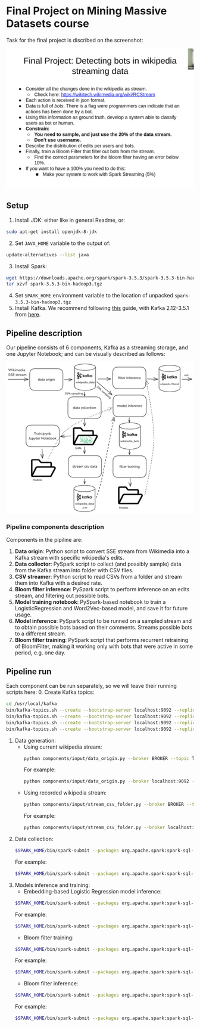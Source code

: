 # Final Project on Mining Massive Datasets course

Task for the final project is discribed on the screenshot:

![Task description](./assets/task.jpg)

## Setup
1. Install JDK: either like in general Readme, or:
```bash
sudo apt-get install openjdk-8-jdk
```
2. Set `JAVA_HOME` variable to the output of:
```bash
update-alternatives --list java
```
3. Install Spark:
```bash
wget https://downloads.apache.org/spark/spark-3.5.3/spark-3.5.3-bin-hadoop3.tgz
tar xzvf spark-3.5.3-bin-hadoop3.tgz
```
4. Set `SPARK_HOME` environment variable to the location of unpacked `spark-3.5.3-bin-hadoop3.tgz`
5. Install Kafka. We recommend following [this](https://www.linuxtechi.com/how-to-install-apache-kafka-on-ubuntu/) guide, with Kafka 2.12-3.5.1 from [here](https://archive.apache.org/dist/kafka/3.5.1/kafka_2.12-3.5.1.tgz).

## Pipeline description

Our pipeline consists of 6 components, Kafka as a streaming storage, and one Jupyter Notebook; and can be visually described as follows:

![Pipiline description](./assets/project_scheme.png)

### Pipeline components description

Components in the pipiline are:
1. **Data origin**: Python script to convert SSE stream from Wikimedia into a Kafka stream with specific wikipedia's edits.
2. **Data collector**: PySpark script to collect (and possibly sample) data from the Kafka stream into folder with CSV files.
3. **CSV streamer**: Python script to read CSVs from a folder and stream them into Kafka with a desired rate.
4. **Bloom filter inference**: PySpark script to perform inference on an edits stream, and filtering out possible bots.
5. **Model training notebook**: PySpark-based notebook to train a LogisticRegression and Word2Vec-based model, and save it for future usage.
6. **Model inference**: PySpark script to be runned on a sampled stream and to obtain possible bots based on their comments. Streams possible bots to a different stream.
7. **Bloom filter training**: PySpark script that performs recurrent retraining of BloomFilter, making it working only with bots that were active in some period, e.g. one day.

## Pipeline run
Each component can be run separately, so we will leave their running scripts here:
0. Create Kafka topics:
```bash
cd /usr/local/kafka
bin/kafka-topics.sh --create --bootstrap-server localhost:9092 --replication-factor 1 --partitions 1 --topic wikipedia_data
bin/kafka-topics.sh --create --bootstrap-server localhost:9092 --replication-factor 1 --partitions 1 --topic wikipedia_data_csv
bin/kafka-topics.sh --create --bootstrap-server localhost:9092 --replication-factor 1 --partitions 1 --topic wikipedia_bots
bin/kafka-topics.sh --create --bootstrap-server localhost:9092 --replication-factor 1 --partitions 1 --topic wikipedia_filtered
```
1. Data generation:
    - Using current wikipedia stream:
        ```bash
        python components/input/data_origin.py --broker BROKER --topic TOPIC [--server_name SERVER_NAME] [--action_type ACTION_TYPE] [--verbose]
        ```
        For example:
        ```bash
        python components/input/data_origin.py --broker localhost:9092 --topic wikipedia_data --server_name en.wikipedia.org --action_type edit --verbose
        ```
    - Using recorded wikipedia stream:
        ```bash
        python components/input/stream_csv_folder.py --broker BROKER --topic TOPIC --input_folder INPUT_FOLDER [--distribution_scale DISTRIBUTION_SCALE] [--verbose]
        ```
        For example:
        ```bash
        python components/input/stream_csv_folder.py --broker localhost:9092 --topic wikipedia_data_csv --input_folder ./data/train/ --distribution_scale 10. --verbose
        ```
2. Data collection:
    ```bash
    $SPARK_HOME/bin/spark-submit --packages org.apache.spark:spark-sql-kafka-0-10_2.12:3.5.1 --driver-memory DRIVER_MEMORY components/data_collection/data_collection.py --broker BROKER --topic TOPIC [--sampling_freq SAMPLING_FREQ] [--dest_folder DEST_FOLDER]
    ```
    For example:
    ```bash
    $SPARK_HOME/bin/spark-submit --packages org.apache.spark:spark-sql-kafka-0-10_2.12:3.5.1 --driver-memory 10G components/data_collection/data_collection.py --broker localhost:9092 --topic wikipedia_data --sampling_freq 0.3 --dest_folder ./data/train/
    ```
3. Models inference and training:
    - Embedding-based Logistic Regression model inference:
    ```bash
    $SPARK_HOME/bin/spark-submit --packages org.apache.spark:spark-sql-kafka-0-10_2.12:3.5.1,com.johnsnowlabs.nlp:spark-nlp_2.12:5.5.1 --driver-memory DRIVER_MEMORY components/inference/lr_inference.py --broker BROKER --topic_in TOPIC_IN --topic_out TOPIC_OUT --model_path MODEL_PATH [--sampling_freq SAMPLING_FREQ]
    ```
    For example:
    ```bash
    $SPARK_HOME/bin/spark-submit --packages org.apache.spark:spark-sql-kafka-0-10_2.12:3.5.1,com.johnsnowlabs.nlp:spark-nlp_2.12:5.5.1 --driver-memory 10G components/inference/lr_inference.py --broker localhost:9092 --topic_in wikipedia_data --topic_out wikipedia_bots --model_path ./data/logreg/
    ```
    - Bloom filter training:
    ```bash
    $SPARK_HOME/bin/spark-submit --packages org.apache.spark:spark-sql-kafka-0-10_2.12:3.5.1 --driver-memory DRIVER_MEMORY components/inference/filter_training.py --broker BROKER --topic TOPIC --filter_path FILTER_PATH [--train_period TRAIN_PERIOD] [--forget_period FORGET_PERIOD]
    ```
    For example:
    ```bash
    $SPARK_HOME/bin/spark-submit --packages org.apache.spark:spark-sql-kafka-0-10_2.12:3.5.1 --driver-memory 4G components/inference/filter_training.py --broker localhost:9092 --topic wikipedia_bots --filter_path ./data/filter --train_period 30 --forget_period 60
    ```
    - Bloom filter inference:
    ```bash
    $SPARK_HOME/bin/spark-submit --packages org.apache.spark:spark-sql-kafka-0-10_2.12:3.5.1 --driver-memory DRIVER_MEMORY components/inference/filter_inference.py --broker BROKER --topic_in TOPIC_IN --topic_out TOPIC_OUT --filter_path FILTER_PATH [--filter_reload_period FILTER_RELOAD_PERIOD]
    ```
    For example:
    ```bash
    $SPARK_HOME/bin/spark-submit --packages org.apache.spark:spark-sql-kafka-0-10_2.12:3.5.1 --driver-memory 4G components/inference/filter_inference.py --broker localhost:9092 --topic_in wikipedia_data --topic_out wikipedia_filtered --filter_path ./data/filter --filter_reload_period 30
    ```
